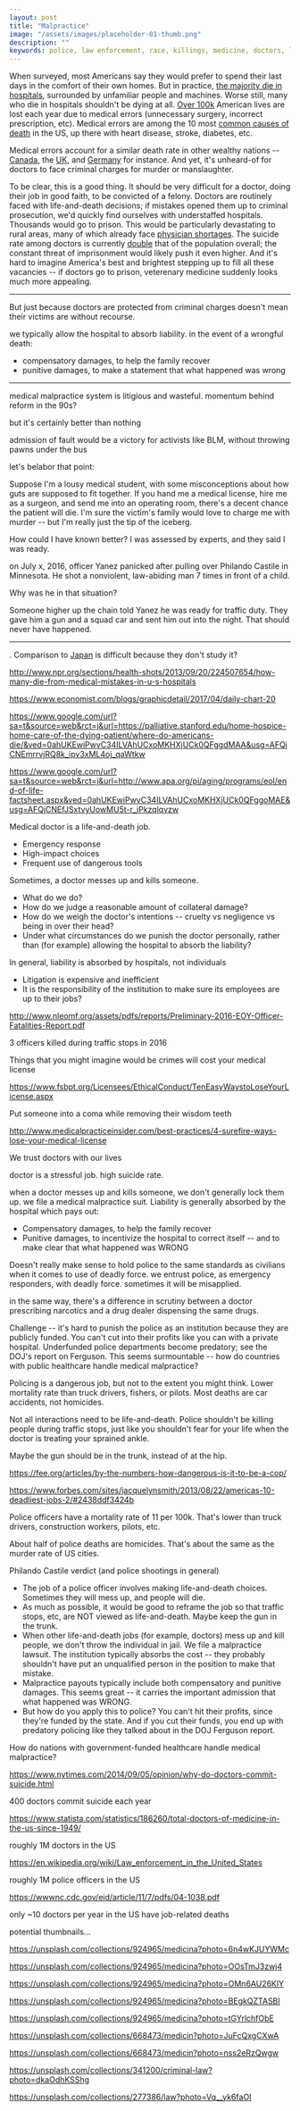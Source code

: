 ```yaml
---
layout: post
title: "Malpractice"
image: "/assets/images/placeholder-01-thumb.png"
description: ""
keywords: police, law enforcement, race, killings, medicine, doctors, litigation, court, politics
---
```



When surveyed, most Americans say they would prefer to spend their last days in the comfort of their own homes. But in practice, [the majority die in hospitals](https://palliative.stanford.edu/home-hospice-home-care-of-the-dying-patient/where-do-americans-die/), surrounded by unfamiliar people and machines. Worse still, many who die in hospitals shouldn't be dying at all. [Over 100k](http://www.npr.org/sections/health-shots/2013/09/20/224507654/how-many-die-from-medical-mistakes-in-u-s-hospitals) American lives are lost each year due to medical errors (unnecessary surgery, incorrect prescription, etc). Medical errors are among the 10 most [common causes of death](https://www.cdc.gov/nchs/fastats/leading-causes-of-death.htm) in the US, up there with heart disease, stroke, diabetes, etc. 

Medical errors account for a similar death rate in other wealthy nations -- [Canada](http://globalnews.ca/news/3026275/1-in-18-canadian-hospital-patients-experience-harm-from-preventable-errors-study/), the [UK](https://www.theguardian.com/society/2015/jul/14/avoidable-deaths-nhs-hospitals-study), and [Germany](http://www.upi.com/17000-die-in-Germany-from-medical-errors/52721267847072/) for instance. And yet, it's unheard-of for doctors to face criminal charges for murder or manslaughter. 

To be clear, this is a good thing. It should be very difficult for a doctor, doing their job in good faith, to be convicted of a felony. Doctors are routinely faced with life-and-death decisions; if mistakes opened them up to criminal prosecution, we'd quickly find ourselves with understaffed hospitals. Thousands would go to prison. This would be particularly devastating to rural areas, many of which already face [physician shortages](https://www.federalregister.gov/documents/2016/07/01/2016-15678/lists-of-designated-primary-medical-care-mental-health-and-dental-health-professional-shortage-areas). The suicide rate among doctors is currently [double](https://www.nytimes.com/2014/09/05/opinion/why-do-doctors-commit-suicide.html) that of the population overall; the constant threat of imprisonment would likely push it even higher. And it's hard to imagine America's best and brightest stepping up to fill all these vacancies -- if doctors go to prison, veterenary medicine suddenly looks much more appealing.




---

But just because doctors are protected from criminal charges doesn't mean their victims are without recourse. 

we typically allow the hospital to absorb liability. in the event of a wrongful death:

- compensatory damages, to help the family recover
- punitive damages, to make a statement that what happened was wrong

---

medical malpractice system is litigious and wasteful. momentum behind reform in the 90s? 

but it's certainly better than nothing

admission of fault would be a victory for activists like BLM, without throwing pawns under the bus

let's belabor that point: 

Suppose I'm a lousy medical student, with some misconceptions about how guts are supposed to fit together. If you hand me a medical license, hire me as a surgeon, and send me into an operating room, there's a decent chance the patient will die. I'm sure the victim's family would love to charge me with murder -- but I'm really just the tip of the iceberg. 

How could I have known better? I was assessed by experts, and they said I was ready. 

on July x, 2016, officer Yanez panicked after pulling over Philando Castile in Minnesota. He shot a nonviolent, law-abiding man 7 times in front of a child. 

Why was he in that situation? 

Someone higher up the chain told Yanez he was ready for traffic duty. They gave him a gun and a squad car and sent him out into the night. That should never have happened. 



---


. Comparison to [Japan](http://www.japantimes.co.jp/news/2015/10/05/reference/shortcomings-identified-new-reporting-system-hospital-deaths/#.WWfX8dPytTY) is difficult because they don't study it?

http://www.npr.org/sections/health-shots/2013/09/20/224507654/how-many-die-from-medical-mistakes-in-u-s-hospitals

https://www.economist.com/blogs/graphicdetail/2017/04/daily-chart-20

https://www.google.com/url?sa=t&source=web&rct=j&url=https://palliative.stanford.edu/home-hospice-home-care-of-the-dying-patient/where-do-americans-die/&ved=0ahUKEwiPwvC34ILVAhUCxoMKHXjUCk0QFggdMAA&usg=AFQjCNEmrrvjRQ8k_ipv3xML4oj_qaWtkw

https://www.google.com/url?sa=t&source=web&rct=j&url=http://www.apa.org/pi/aging/programs/eol/end-of-life-factsheet.aspx&ved=0ahUKEwiPwvC34ILVAhUCxoMKHXjUCk0QFggoMAE&usg=AFQjCNEfJSxtvyUowMU5t-r_iPkzqlqvzw





Medical doctor is a life-and-death job. 

- Emergency response
- High-impact choices
- Frequent use of dangerous tools

Sometimes, a doctor messes up and kills someone. 

- What do we do?
- How do we judge a reasonable amount of collateral damage?
- How do we weigh the doctor's intentions -- cruelty vs negligence vs being in over their head?
- Under what circumstances do we punish the doctor personally, rather than (for example) allowing the hospital to absorb the liability?

In general, liability is absorbed by hospitals, not individuals

- Litigation is expensive and inefficient
- It is the responsibility of the institution to make sure its employees are up to their jobs?

http://www.nleomf.org/assets/pdfs/reports/Preliminary-2016-EOY-Officer-Fatalities-Report.pdf

3 officers killed during traffic stops in 2016



Things that you might imagine would be crimes will cost your medical license

https://www.fsbpt.org/Licensees/EthicalConduct/TenEasyWaystoLoseYourLicense.aspx

Put someone into a coma while removing their wisdom teeth

http://www.medicalpracticeinsider.com/best-practices/4-surefire-ways-lose-your-medical-license


We trust doctors with our lives

doctor is a stressful job. high suicide rate.

when a doctor messes up and kills someone, we don't generally lock them up. we file a medical malpractice suit. Liability is generally absorbed by the hospital which pays out:

- Compensatory damages, to help the family recover
- Punitive damages, to incentivize the hospital to correct itself -- and to make clear that what happened was WRONG

Doesn't really make sense to hold police to the same standards as civilians when it comes to use of deadly force. we entrust police, as emergency responders, with deadly force. sometimes it will be misapplied. 

in the same way, there's a difference in scrutiny between a doctor prescribing narcotics and a drug dealer dispensing the same drugs. 

Challenge -- it's hard to punish the police as an institution because they are publicly funded. You can't cut into their profits like you can with a private hospital. Underfunded police departments become predatory; see the DOJ's report on Ferguson. This seems surmountable -- how do countries with public healthcare handle medical malpractice? 

Policing is a dangerous job, but not to the extent you might think. Lower mortality rate than truck drivers, fishers, or pilots. Most deaths are car accidents, not homicides. 

Not all interactions need to be life-and-death. Police shouldn't be killing people during traffic stops, just like you shouldn't fear for your life when the doctor is treating your sprained ankle. 

Maybe the gun should be in the trunk, instead of at the hip. 

https://fee.org/articles/by-the-numbers-how-dangerous-is-it-to-be-a-cop/

https://www.forbes.com/sites/jacquelynsmith/2013/08/22/americas-10-deadliest-jobs-2/#2438ddf3424b

Police officers have a mortality rate of 11 per 100k. That's lower than truck drivers, construction workers, pilots, etc.

About half of police deaths are homicides. That's about the same as the murder rate of US cities.

Philando Castile verdict (and police shootings in general)
- The job of a police officer involves making life-and-death choices. Sometimes they will mess up, and people will die.
- As much as possible, it would be good to reframe the job so that traffic stops, etc, are NOT viewed as life-and-death. Maybe keep the gun in the trunk.
- When other life-and-death jobs (for example, doctors) mess up and kill people, we don't throw the individual in jail. We file a malpractice lawsuit. The institution typically absorbs the cost -- they probably shouldn't have put an unqualified person in the position to make that mistake.
- Malpractice payouts typically include both compensatory and punitive damages. This seems great -- it carries the important admission that what happened was WRONG.
- But how do you apply this to police? You can't hit their profits, since they're funded by the state. And if you cut their funds, you end up with predatory policing like they talked about in the DOJ Ferguson report.


How do nations with government-funded healthcare handle medical malpractice?

https://www.nytimes.com/2014/09/05/opinion/why-do-doctors-commit-suicide.html

400 doctors commit suicide each year

https://www.statista.com/statistics/186260/total-doctors-of-medicine-in-the-us-since-1949/

roughly 1M doctors in the US

https://en.wikipedia.org/wiki/Law_enforcement_in_the_United_States

roughly 1M police officers in the US

https://wwwnc.cdc.gov/eid/article/11/7/pdfs/04-1038.pdf

only ~10 doctors per year in the US have job-related deaths

potential thumbnails...

https://unsplash.com/collections/924965/medicina?photo=6n4wKJUYWMc

https://unsplash.com/collections/924965/medicina?photo=OOsTmJ3zwj4

https://unsplash.com/collections/924965/medicina?photo=OMn6AU26KlY

https://unsplash.com/collections/924965/medicina?photo=BEgkQZTASBI

https://unsplash.com/collections/924965/medicina?photo=tGYrlchfObE

https://unsplash.com/collections/668473/medicin?photo=JuFcQxgCXwA

https://unsplash.com/collections/668473/medicin?photo=nss2eRzQwgw

https://unsplash.com/collections/341200/criminal-law?photo=dkaOdhKSShg

https://unsplash.com/collections/277386/law?photo=Vq__yk6faOI
